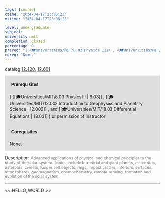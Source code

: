 ```yaml
---
tags: [course]
ctime: "2024-04-17T23:06:23"
mstime: "2024-04-17T23:06:23"

level: undergraduate
subject: 
university: mit
completion: closed
percentage: 0
prereq: "( <🎓Universities/MIT/8.03 Physics III> , <🎓Universities/MIT/12.002 Introduction to Geophysics and Planetary Science> , and <🎓Universities/MIT/18.03 Differential Equations> ) or permission of instructor"
coreq: "None."
---
```


catalog [12.420](http://student.mit.edu/catalog/m12a.html#12.420), [12.601](http://student.mit.edu/catalog/m12c.html#12.601)

<span style="display: block; padding: 15px; background-color: rgb(100, 100, 100, 0.2);"><font id="m_prereq778_0" style="display: block; font-family: Arial, sans-serif; font-weight: bold; padding: 5px">Prerequisites</font><br><span id="prereq778_0">( [[🎓Universities/MIT/8.03 Physics III | 8.03]] , [[🎓Universities/MIT/12.002 Introduction to Geophysics and Planetary Science | 12.002]] , and [[🎓Universities/MIT/18.03 Differential Equations | 18.03]] ) or permission of instructor</span></span>
<span style="display: block; padding: 15px; background-color: rgb(100, 100, 100, 0.2);"><font id="m_coreq778_0" style="display: block; font-family: Arial, sans-serif; font-weight: bold; padding: 5px">Corequisites</font><br><span id="coreq778_0">None.</span></span>

<font style="">Description:</font>
<font style="color: grey; font-size: 0.8rem;">Advanced applications of physical and chemical principles to the study of the solar system. Topics include terrestrial and giant planets, meteorites, asteroids, comets, Kuiper belt objects, rings, impact craters, interiors, surfaces, atmospheres, geomagnetism, cosmochemistry, remote sensing, formation and evolution of the solar system.</font>



---

<< HELLO, WORLD >>
